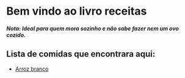 # Bem vindo ao livro receitas

##### Nota: Ideal para quem mora sozinho e nâo sabe fazer nem um ovo cozido.



## Lista de comidas que encontrara aqui:

* [Arroz branco](/receitas/ArrozBranco.md)

